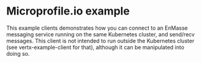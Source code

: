 # Microprofile.io example

This example clients demonstrates how you can connect to an EnMasse messaging service running on the same Kubernetes cluster,
and send/recv messages. This client is not intended to run outside the Kubernetes cluster (see vertx-example-client for that), although it can be manipulated into doing so.
